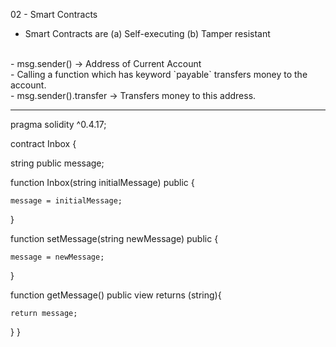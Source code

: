 02 - Smart Contracts

- Smart Contracts are
(a) Self-executing
(b) Tamper resistant
<br>
- msg.sender() &rarr; Address of Current Account
<br>
- Calling a function which has keyword `payable` transfers money to the account.
<br>
- msg.sender().transfer &rarr; Transfers money to this address.


* * *
pragma solidity ^0.4.17;

contract Inbox {

string public message;

function Inbox(string initialMessage) public {
    
    message = initialMessage;
    
}

function setMessage(string newMessage) public {
    
    message = newMessage;
}

function getMessage() public view returns (string){
    
    return message;
}
}